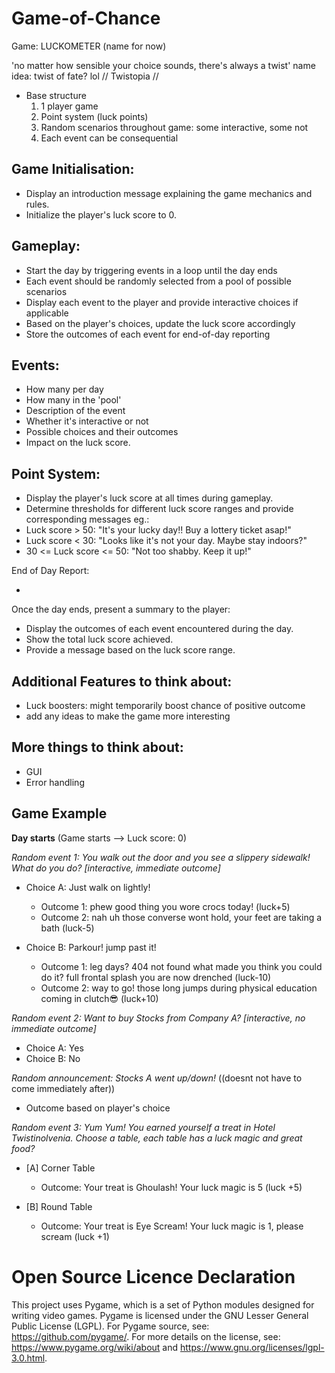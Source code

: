 # Game-of-Chance

Game: LUCKOMETER (name for now)

'no matter how sensible your choice sounds, there's always a twist'
name idea: twist of fate? lol // Twistopia //

- Base structure
  1. 1 player game
  2. Point system (luck points)
  3. Random scenarios throughout game: some interactive, some not
  4. Each event can be consequential

Game Initialisation: 
-
- Display an introduction message explaining the game mechanics and rules.
- Initialize the player's luck score to 0.

Gameplay:
-
- Start the day by triggering events in a loop until the day ends
- Each event should be randomly selected from a pool of possible scenarios
- Display each event to the player and provide interactive choices if applicable
- Based on the player's choices, update the luck score accordingly
- Store the outcomes of each event for end-of-day reporting

Events:
-
- How many per day
- How many in the 'pool'
- Description of the event
- Whether it's interactive or not
- Possible choices and their outcomes
- Impact on the luck score.

Point System:
-
- Display the player's luck score at all times during gameplay.
- Determine thresholds for different luck score ranges and provide corresponding messages eg.:
- Luck score > 50: "It's your lucky day!! Buy a lottery ticket asap!"
- Luck score < 30: "Looks like it's not your day. Maybe stay indoors?"
- 30 <= Luck score <= 50: "Not too shabby. Keep it up!"

End of Day Report:
<!-- Player ends the day, potentially. The player is presented an output "you have done all activities needed today, wanna end your day? -->
-
Once the day ends, present a summary to the player:
- Display the outcomes of each event encountered during the day.
- Show the total luck score achieved.
- Provide a message based on the luck score range.

Additional Features to think about:
-
- Luck boosters: might temporarily boost chance of positive outcome
- add any ideas to make the game more interesting

More things to think about:
-
- GUI
- Error handling

Game Example 
-
**Day starts** (Game starts --> Luck score: 0) 

_Random event 1: You walk out the door and you see a slippery sidewalk! What do you do? [interactive, immediate outcome]_
<!-- Player does not see the outcome of each choice while choosing, the outcome is a reward/ punishment and is random -->

- Choice A: Just walk on lightly!
  - Outcome 1: phew good thing you wore crocs today! (luck+5)
  - Outcome 2: nah uh those converse wont hold, your feet are taking a bath (luck-5)

- Choice B: Parkour! jump past it!
  - Outcome 1: leg days? 404 not found what made you think you could do it? full frontal splash you are now drenched (luck-10)
  - Outcome 2: way to go! those long jumps during physical education coming in clutch😎 (luck+10)
 
_Random event 2: Want to buy Stocks from Company A? [interactive, no immediate outcome]_

- Choice A: Yes
- Choice B: No

_Random announcement: Stocks A went up/down!_ ((doesnt not have to come immediately after))
- Outcome based on player's choice


<!-- Since it is a game about a day, I am thinking of slotting a food session -->

_Random event 3: Yum Yum! You earned yourself a treat in Hotel Twistinolvenia. Choose a table, each table has a luck magic and great food?_
 <!-- Interactive, Immediate outcome: Every outcome is rewarded just because eating is good in this game -->
- [A] Corner Table
  - Outcome: Your treat is Ghoulash! Your luck magic is 5 (luck +5)

- [B] Round Table
  - Outcome: Your treat is Eye Scream! Your luck magic is 1, please scream (luck +1)

# Open Source Licence Declaration

This project uses Pygame, which is a set of Python modules designed for writing video games. Pygame is licensed under the GNU Lesser General Public License (LGPL). For Pygame source, see: https://github.com/pygame/. For more details on the license, see: https://www.pygame.org/wiki/about and https://www.gnu.org/licenses/lgpl-3.0.html.